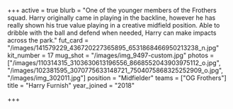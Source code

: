 +++
active = true
blurb = "One of the younger members of the Frothers squad. Harry originally came in playing in the backline, however he has really shown his true value playing in a creative midfield position. Able to dribble with the ball and defend when needed, Harry can make impacts across the park."
fut_card = "/images/141579229_436720227365895_6531868466950213238_n.jpg"
kit_number = 17
mug_shot = "/images/img_9497-custom.jpg"
photos = ["/images/110314315_3103630613196556_8668552043903975112_o.jpg", "/images/102381595_3070775633148721_7504075868325252909_o.jpg", "/images/img_302011.jpg"]
position = "Midfielder"
teams = ["OG Frothers"]
title = "Harry Furnish"
year_joined = "2018"

+++
